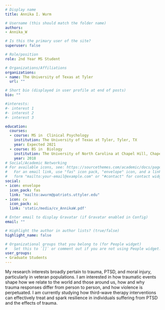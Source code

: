 ```yaml
---
# Display name
title: Annika I. Wurm

# Username (this should match the folder name)
authors:
- Annika_W

# Is this the primary user of the site?
superuser: false

# Role/position
role: 2nd Year MS Student

# Organizations/Affiliations
organizations:
- name: The University of Texas at Tyler
  url: ""

# Short bio (displayed in user profile at end of posts)
bio: ""

#interests:
#- interest 1
#- interest 2
#- interest 3

education:
  courses:
  - course: MS in  Clinical Psychology
    institution: The University of Texas at Tyler, Tyler, TX
    year: Expected 2021
  - course: BS in  Biology
    institution: The University of North Carolina at Chapel Hill, Chapel Hill, NC
    year: 2018
# Social/Academic Networking
# For available icons, see: https://sourcethemes.com/academic/docs/page-builder/#icons
#   For an email link, use "fas" icon pack, "envelope" icon, and a link in the
#   form "mailto:your-email@example.com" or "#contact" for contact widget.
social:
- icon: envelope
  icon_pack: fas
  link: "mailto:awurm@patriots.uttyler.edu"
- icon: cv
  icon_pack: ai
  link: 'static/media/cv_AnnikaW.pdf'

# Enter email to display Gravatar (if Gravatar enabled in Config)
email: ""

# Highlight the author in author lists? (true/false)
highlight_name: false

# Organizational groups that you belong to (for People widget)
#   Set this to `[]` or comment out if you are not using People widget.
user_groups:
- Graduate Students
---
```

My research interests broadly pertain to trauma, PTSD, and moral injury, particularly in veteran populations. I am interested in how traumatic events shape how we relate to the world and those around us, how and why trauma responses differ from person to person, and how violence is perpetuated. I am currently studying how third-wave therapy interventions can effectively treat and spark resilience in individuals suffering from PTSD and the effects of trauma.
